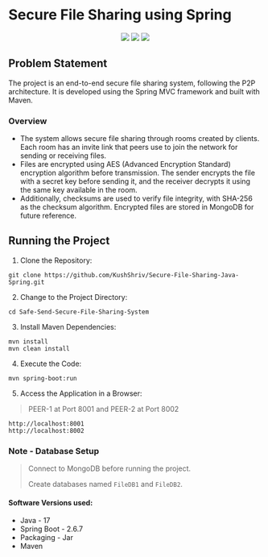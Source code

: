 # Secure File Sharing using Spring
<div align='center'>

![](https://img.shields.io/badge/Spring%20Boot-6DB33F.svg?style=for-the-badge&logo=Spring-Boot&logoColor=white)
![](https://img.shields.io/badge/Spring-6DB33F.svg?style=for-the-badge&logo=Spring&logoColor=white)
![](https://img.shields.io/badge/Apache%20Maven-C71A36.svg?style=for-the-badge&logo=Apache-Maven&logoColor=white)
</div>

## Problem Statement
The project is an end-to-end secure file sharing system, following the P2P architecture. It is developed using the Spring MVC framework and built with Maven.

### Overview
- The system allows secure file sharing through rooms created by clients. Each room has an invite link that peers use to join the network for sending or receiving files. 
- Files are encrypted using AES (Advanced Encryption Standard) encryption algorithm before transmission. The sender encrypts the file with a secret key before sending it, and the receiver decrypts it using the same key available in the room. 
- Additionally, checksums are used to verify file integrity, with SHA-256 as the checksum algorithm. Encrypted files are stored in MongoDB for future reference.


## Running the Project
1. Clone the Repository:
```
git clone https://github.com/KushShriv/Secure-File-Sharing-Java-Spring.git
```

2. Change to the Project Directory:
```
cd Safe-Send-Secure-File-Sharing-System
```

3. Install Maven Dependencies:
```
mvn install
mvn clean install
```

4. Execute the Code:
```
mvn spring-boot:run
```

5. Access the Application in a Browser:
> PEER-1 at Port 8001 and PEER-2 at Port 8002

```
http://localhost:8001
http://localhost:8002
```

### Note - Database Setup 
> Connect to MongoDB before running the project.
> 
> Create databases named `FileDB1` and `FileDB2`.

#### Software Versions used:
- Java - 17
- Spring Boot - 2.6.7
- Packaging - Jar
- Maven